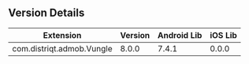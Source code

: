 ## Version Details

| Extension | Version | Android Lib | iOS Lib |
| --- | --- | --- | --- |
| com.distriqt.admob.Vungle | 8.0.0 | 7.4.1 | 0.0.0 |
